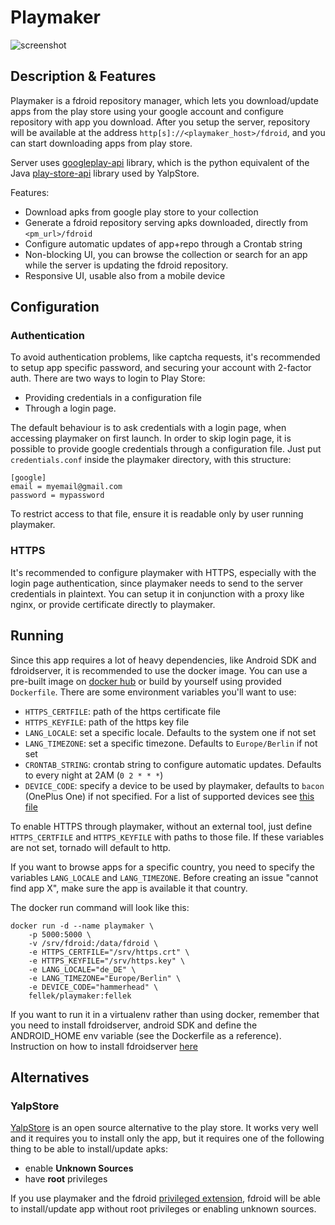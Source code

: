 # Playmaker

![screenshot](https://github.com/NoMore201/playmaker/raw/master/example.png)

## Description & Features

Playmaker is a fdroid repository manager, which lets you download/update apps from the play store using your google account
and configure repository with app you download. After you setup the server, repository will be available at the address 
`http[s]://<playmaker_host>/fdroid`, and you can start downloading apps from play store.

Server uses [googleplay-api](https://github.com/NoMore201/googleplay-api) library, which is the python equivalent of the Java [play-store-api](https://github.com/yeriomin/play-store-api) library used by YalpStore.

Features:
* Download apks from google play store to your collection
* Generate a fdroid repository serving apks downloaded, directly from `<pm_url>/fdroid`
* Configure automatic updates of app+repo through a Crontab string
* Non-blocking UI, you can browse the collection or search for an app while the server is updating the fdroid
repository.
* Responsive UI, usable also from a mobile device

## Configuration

### Authentication

To avoid authentication problems, like captcha requests, it's recommended to setup app specific password, and securing your account with 2-factor auth. There are two ways to login to Play Store:

- Providing credentials in a configuration file
- Through a login page.

The default behaviour is to ask credentials with a login page, when accessing playmaker on first launch. In order to skip login page, it is possible to provide google credentials through a configuration file. Just put `credentials.conf` inside the playmaker directory, with this structure:

```
[google]
email = myemail@gmail.com
password = mypassword
```

To restrict access to that file, ensure it is readable only by user running playmaker.

### HTTPS

It's recommended to configure playmaker with HTTPS, especially with the login page authentication, since playmaker needs to send to the server credentials in plaintext. You can setup it in conjunction with a proxy like nginx, or provide certificate directly to playmaker.

## Running

Since this app requires a lot of heavy dependencies, like Android SDK and fdroidserver, it is recommended to use the docker image.
You can use a pre-built image on [docker hub](https://hub.docker.com/r/nomore201/playmaker/builds/) or build by yourself using provided `Dockerfile`.
There are some environment variables you'll want to use:

- `HTTPS_CERTFILE`: path of the https certificate file
- `HTTPS_KEYFILE`: path of the https key file
- `LANG_LOCALE`: set a specific locale. Defaults to the system one if not set
- `LANG_TIMEZONE`: set a specific timezone. Defaults to `Europe/Berlin` if not set
- `CRONTAB_STRING`: crontab string to configure automatic updates. Defaults to every night at 2AM (`0 2 * * *`)
- `DEVICE_CODE`: specify a device to be used by playmaker, defaults to `bacon` (OnePlus One) if not specified. For
a list of supported devices see [this file](https://raw.githubusercontent.com/NoMore201/googleplay-api/master/gpapi/device.properties)

To enable HTTPS through playmaker, without an external tool, just define `HTTPS_CERTFILE`
and `HTTPS_KEYFILE` with paths to those file. If these variables are not set, tornado will default to http.

If you want to browse apps for a specific country, you need to specify the variables `LANG_LOCALE` and `LANG_TIMEZONE`.
Before creating an issue "cannot find app X", make sure the app is available it that country.

The docker run command will look like this:
```
docker run -d --name playmaker \
    -p 5000:5000 \
    -v /srv/fdroid:/data/fdroid \
    -e HTTPS_CERTFILE="/srv/https.crt" \
    -e HTTPS_KEYFILE="/srv/https.key" \
    -e LANG_LOCALE="de_DE" \
    -e LANG_TIMEZONE="Europe/Berlin" \
    -e DEVICE_CODE="hammerhead" \
    fellek/playmaker:fellek
```

If you want to run it in a virtualenv rather than using docker, remember that you need to install fdroidserver,
android SDK and define the ANDROID\_HOME env variable (see the Dockerfile as a reference).
Instruction on how to install fdroidserver [here](https://f-droid.org/docs/Installing_the_Server_and_Repo_Tools/)

## Alternatives

### YalpStore

[YalpStore](https://github.com/yeriomin/YalpStore) is an open source alternative to the play store.
It works very well and it requires you to install only the app, but it requires one of the
following thing to be able to install/update apks:

- enable **Unknown Sources**
- have **root** privileges

If you use playmaker and the fdroid [privileged extension](https://gitlab.com/fdroid/privileged-extension),
fdroid will be able to install/update app without root privileges or enabling unknown sources.
